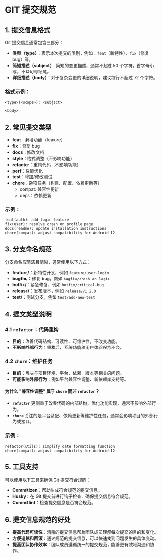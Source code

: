 # GIT 提交规范

<!-- description: 介绍了GIT 提交的规范格式-->

##  1. 提交信息格式 

Git 提交信息通常包含三部分：
- **类型（type）**：表示本次提交的类别，例如：`feat`（新特性）、`fix`（修复 bug）等。
- **简短描述（subject）**：简短的变更描述，通常不超过 50 个字符，首字母小写，不以句号结尾。
- **详细描述（body）**：对于复杂变更的详细说明，建议每行不超过 72 个字符。

### 格式示例：

```
<type>(<scope>): <subject>

<body>

```



## 2. 常见提交类型

- **feat**：新增功能（feature）
- **fix**：修复 bug
- **docs**：修改文档
- **style**：格式调整（不影响功能）
- **refactor**：重构代码（不影响功能）
- **perf**：性能优化
- **test**：增加/修改测试
- **chore**：杂项任务（构建、配置、依赖更新等）
  - compat:  兼容性更新
  - deps：依赖更新


### 示例：

```
feat(auth): add login feature
fix(user): resolve crash on profile page
docs(readme): update installation instructions
chore(compat): adjust compatibility for Android 12
```

## 3. 分支命名规范

分支命名应简洁且清晰，通常使用以下方式：

- **feature/**：新特性开发，例如 `feature/user-login`
- **bugfix/**：修复 bug，例如 `bugfix/crash-on-login`
- **hotfix/**：紧急修复，例如 `hotfix/critical-bug`
- **release/**：发布版本，例如 `release/v1.2.0`
- **test/**：测试分支，例如 `test/add-new-test`

## 4. 提交类型说明

### 4.1 **`refactor`**：代码重构

- **目的**：改善代码结构、可读性、可维护性，不改变功能。
- **不影响外部行为**：重构后，系统功能和用户体验保持不变。

### 4.2 **`chore`**：维护任务

- **目的**：解决与项目环境、平台、依赖、版本等相关的问题。
- **可能影响外部行为**：例如平台兼容性调整、新依赖库支持等。

#### 为什么 "兼容性调整" 属于 `chore` 而非 `refactor`？

- **`refactor`** 更侧重于改善代码的内部结构，优化功能实现，通常不影响外部行为。
- **`chore`** 关注的是平台适配、依赖更新等维护性任务，通常会影响项目的外部行为或接口。

### 示例：

```
refactor(utils): simplify date formatting function
chore(compat): adjust compatibility for Android 12
```

## 5. 工具支持

可以使用以下工具来确保 Git 提交符合规范：

- **Commitizen**：帮助生成符合规范的提交信息。
- **Husky**：在 Git 提交前进行钩子检查，确保提交信息符合规范。
- **Commitlint**：检查提交信息是否符合规范。

## 6. 提交信息规范的好处

- **提高代码可读性**：清晰的提交信息帮助团队成员理解每次提交的目的和变化。
- **方便追踪和回滚**：通过规范的提交信息，可以快速找到问题发生的具体变动。
- **提高团队协作效率**：团队成员遵循统一的提交规范，能够更有效地沟通和协作。